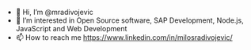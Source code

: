 - 👋 Hi, I’m @mradivojevic
- 👀 I’m interested in Open Source software, SAP Development, Node.js, JavaScript and Web Development
- 📫 How to reach me https://www.linkedin.com/in/milosradivojevic/
